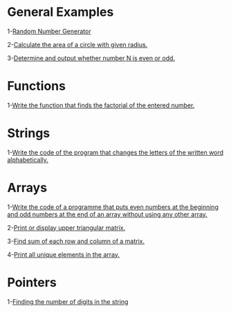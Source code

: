 # General Examples

1-[Random Number Generator](randomNumber.c)

2-[Calculate the area of a circle with given radius. ](circleArea.c)

3-[Determine and output whether number N is even or odd.](evenOrOdd.c)

# Functions

1-[Write the function that finds the factorial of the entered number.](Functions/factorial.c)

# Strings

1-[Write the code of the program that changes the letters of the written word alphabetically.](Strings/alphabet.c)

# Arrays

1-[Write the code of a programme that puts even numbers at the beginning and odd numbers at the end of an array without using any other array.](Arrays/evenAndOdd.c)

2-[Print or display upper triangular matrix.](Arrays/triangularMatrix.c)

3-[Find sum of each row and column of a matrix.](Arrays/sumRowAndColumn.c)

4-[Print all unique elements in the array.](Arrays/uniqueElements.c)

# Pointers

1-[Finding the number of digits in the string](Pointers/countNumbers.c)